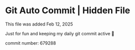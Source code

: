 # Git Auto Commit | Hidden File

This file was added Feb 12, 2025

Just for fun and keeping my daily git commit active 🤪

commit number: 679288
